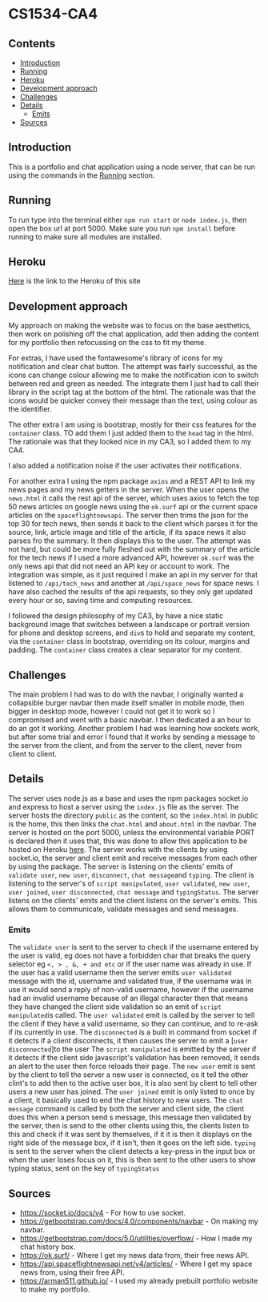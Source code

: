 # CS1534-CA4

## Contents

-   [Introduction](#introduction)
-   [Running](#running)
-   [Heroku](#heroku)
-   [Development approach](#development-approach)
-   [Challenges](#challenges)
-   [Details](#details)
    -   [Emits](#emits)
-   [Sources](#sources)

## Introduction

This is a portfolio and chat application using a node server, that can be run using the commands in the [Running](#running) section.

## Running

To run type into the terminal either `npm run start` or `node index.js`, then open the box url at port 5000. Make sure you run `npm install` before running to make sure all modules are installed.

## Heroku

[Here](https://arman-chat-app-ec32a39cf8d5.herokuapp.com/) is the link to the Heroku of this site

## Development approach

My approach on making the website was to focus on the base aesthetics, then work on polishing off the chat application, add then adding the content for my portfolio then refocussing on the css to fit my theme.

For extras, I have used the fontawesome's library of icons for my notification and clear chat button. The attempt was fairly successful, as the icons can change colour allowing me to make the notification icon to switch between red and green as needed. The integrate them I just had to call their library in the script tag at the bottom of the html. The rationale was that the icons would be quicker convey their message than the text, using colour as the identifier.

The other extra I am using is bootstrap, mostly for their css features for the `container` class. TO add them I just added them to the `head` tag in the html. The rationale was that they looked nice in my CA3, so I added them to my CA4.

I also added a notification noise if the user activates their notifications.

For another extra I using the npm package `axios` and a REST API to link my news pages and my news getters in the server. When the user opens the `news.html` it calls the rest api of the server, which uses axios to fetch the top 50 news articles on google news using the `ok.surf` api or the current space articles on the `spaceflightnewsapi`. The server then trims the json for the top 30 for tech news, then sends it back to the client which parses it for the source, link, article image and title of the article, if its space news it also parses fro the summary. It then displays this to the user. The attempt was not hard, but could be more fully fleshed out with the summary of the article for the tech news if I used a more advanced API, however `ok.surf` was the only news api that did not need an API key or account to work. The integration was simple, as it just required I make an api in my server for that listened to `/api/tech_news` and another at `/api/space_news` for space news. I have also cached the results of the api requests, so they only get updated every hour or so, saving time and computing resources.

I followed the design philosophy of my CA3, by have a nice static background image that switches between a landscape or portrait version for phone and desktop screens, and `div`s to hold and separate my content, via the `container` class in bootstrap, overriding on its colour, margins and padding. The `container` class creates a clear separator for my content.

## Challenges

The main problem I had was to do with the navbar, I originally wanted a collapsible burger navbar then made itself smaller in mobile mode, then bigger in desktop mode, however I could not get it to work so I compromised and went with a basic navbar. I then dedicated a an hour to do an got it working.
Another problem I had was learning how sockets work, but after some trial and error I found that it works by sending a message to the server from the client, and from the server to the client, never from client to client.

## Details

The server uses node.js as a base and uses the npm packages socket.io and express to host a server using the `index.js` file as the server. The server hosts the directory `public` as the content, so the `index.html` in public is the home, this then links the `chat.html` and `about.html` in the navbar. The server is hosted on the port 5000, unless the environmental variable PORT is declared then it uses that, this was done to allow this application to be hosted on Heroku [here](https://arman-chat-app-ec32a39cf8d5.herokuapp.com/). The server works with the clients by using socket.io, the server and client emit and receive messages from each other by using the package. The server is listening on the clients' emits of `validate user`, `new user`, `disconnect`, `chat message`and `typing`. The client is listening to the server's of `script manipulated`, `user validated`, `new user`, `user joined`, `user disconnected`, `chat message` and `typingStatus`. The server listens on the clients' emits and the client listens on the server's emits. This allows them to communicate, validate messages and send messages.

### Emits

The `validate user` is sent to the server to check if the username entered by the user is valid, eg does not have a forbidden char that breaks the query selector eg `<, > , &, + and etc` or if the user name was already in use. If the user has a valid username then the server emits `user validated` message with the id, username and validated true, if the username was in use it would send a reply of non-valid username, however if the username had an invalid username because of an illegal character then that means they have changed the client side validation so an emit of `script manipulated`is called.
The `user validated` emit is called by the server to tell the client if they have a valid username, so they can continue, and to re-ask if its currently in use.
The `disconnected` is a built in command from socket if it detects if a client disconnects, it then causes the server to emit a [`user disconnected`]to the user
The `script manipulated` is emitted by the server if it detects if the client side javascript's validation has been removed, it sends an alert to the user then force reloads their page.
The `new user` emit is sent by the client to tell the server a new user is connected, os it tell the other clint's to add then to the active user box, it is also sent by client to tell other users a new user has joined.
The `user joined` emit is only listed to once by a client, it basically used to end the chat history to new users.
The `chat message` command is called by both the server and client side, the client does this when a person send s message, this message then validated by the server, then is send to the other clients using this, the clients listen to this and check if it was sent by themselves, if it it is then it displays on the right side of the message box, if it isn't, then it goes on the left side.
`typing` is sent to the server when the client detects a key-press in the input box or when the user loses focus on it, this is then sent to the other users to show typing status, sent on the key of `typingStatus`

## Sources

-   https://socket.io/docs/v4 - For how to use socket.
-   https://getbootstrap.com/docs/4.0/components/navbar - On making my navbar.
-   https://getbootstrap.com/docs/5.0/utilities/overflow/ - How I made my chat history box.
-   https://ok.surf/ - Where I get my news data from, their free news API.
-   https://api.spaceflightnewsapi.net/v4/articles/ - Where I get my space news from, using their free API.
-   https://arman511.github.io/ - I used my already prebuilt portfolio website to make my portfolio.
